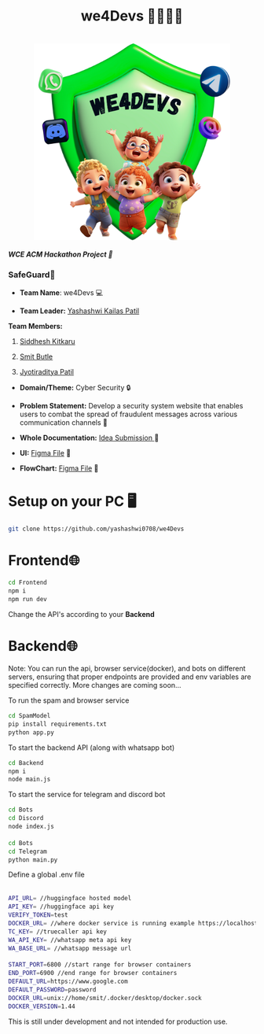 <h1 align="center">we4Devs 👨‍💻👩‍💻 </h1>
<h1 align="center"> 
<img align="center" src="https://raw.githubusercontent.com//Yashashwi0708/we4Devs/main/Frontend/Assets/we4Devs.png" alt="jyotiraditya-patil-996933230" height="400" width="400" />
</h1>


##### WCE ACM Hackathon Project 🚀

### SafeGuard🙌

- **Team Name**: we4Devs 💻
  
- **Team Leader:** <a href="https://github.com/Yashashwi0708">Yashashwi Kailas Patil	</a> 
 
**Team Members:**
  
1. <a href="https://github.com/Yashashwi0708">Siddhesh Kitkaru</a>
 
1. <a href="https://github.com/Yashashwi0708">Smit Butle</a>

1. <a href="https://github.com/Yashashwi0708">Jyotiraditya Patil</a>


- **Domain/Theme:** Cyber Security 🔒

- **Problem Statement:** Develop a security system website that enables users to combat the spread of fraudulent messages across various communication channels 📧

- **Whole Documentation:** <a href="https://docs.google.com/document/d/1pcAZzuoEXgjS8k2VcAFIBRm0pIsiB-0j/edit">Idea Submission	</a> 📝
  
- **UI:** <a href="https://www.figma.com/file/FQkREiISbToyNUTYKyh8WJ/Fraud-Detection?type=design&node-id=0%3A1&mode=design&t=upqrdJmELEcgcdtl-1">Figma File</a> 🎨
  
- **FlowChart:** <a href="https://www.figma.com/file/hGTWKz3lEzKd1fVeFf7rLq/Use-Case-Diagram%2FFlow-Diagram?type=whiteboard&node-id=0%3A1&t=IkrpkrCPhWvtkPgO-1">Figma File</a> 🎨

# Setup on your PC 🖥️
```sh
git clone https://github.com/yashashwi0708/we4Devs
```
<h1>Frontend🌐</h1>

```sh
cd Frontend
npm i
npm run dev
```
Change the API's according to your **Backend** 

<h1>Backend🌐</h1>

Note: You can run the api, browser service(docker), and bots on different servers, ensuring that proper endpoints are provided and env variables are specified correctly. More changes are coming soon...

To run the spam and browser service
```sh
cd SpamModel
pip install requirements.txt
python app.py
```

To start the backend API (along with whatsapp bot)
```sh
cd Backend
npm i
node main.js
```

To start the service for telegram and discord bot
```sh
cd Bots
cd Discord
node index.js

cd Bots
cd Telegram
python main.py
```

Define a global .env file 
```sh

API_URL= //huggingface hosted model
API_KEY= //huggingface api key
VERIFY_TOKEN=test
DOCKER_URL= //where docker service is running example https://localhost:5000
TC_KEY= //truecaller api key
WA_API_KEY= //whatsapp meta api key
WA_BASE_URL= //whatsapp message url

START_PORT=6800 //start range for browser containers
END_PORT=6900 //end range for browser containers
DEFAULT_URL=https://www.google.com
DEFAULT_PASSWORD=password
DOCKER_URL=unix://home/smit/.docker/desktop/docker.sock
DOCKER_VERSION=1.44

```

This is still under development and not intended for production use.

